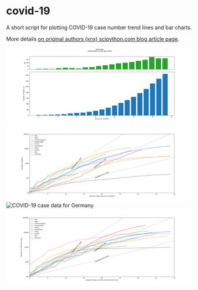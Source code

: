 # covid-19
A short script for plotting COVID-19 case number trend lines and bar charts.

More details [on original authors (xnx) scipython.com blog article page](https://scipython.com/blog/plotting-covid-19-case-growth-charts/).

![COVID-19 death data for Germany](germany-20200404-deaths.png)
![COVID-19 death trends for 10 countries](country-comparison-20200404-deaths.png)
![COVID-19 case data for Germany](germany-20200404.png)
![COVID-19 case trends for 10 countries](country-comparison-20200404.png)

